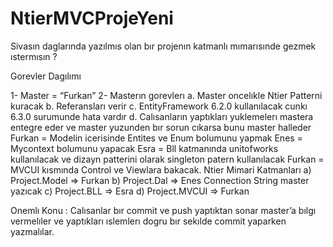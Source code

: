 # NtierMVCProjeYeni
Sivasın daglarında yazılmıs olan bır projenın katmanlı mımarısınde gezmek ıstermısın ?

Gorevler Dagılımı

1-	Master  = “Furkan”
2-	Masterın gorevlerı 
a.	Master oncelıkle Ntier Patterni kuracak 
b.	Referansları verir
c.	EntityFramework 6.2.0 kullanılacak cunkı 6.3.0 surumunde hata vardır
d.	Calısanların yaptıkları yuklemelerı mastera entegre eder ve master yuzunden bır sorun cıkarsa bunu master halleder
Furkan = Modelin icerisinde Entites  ve Enum bolumunu yapmak
Enes = Mycontext bolumunu yapacak
Esra = Bll katmanında unitofworks kullanılacak ve dizayn patterini olarak singleton patern kullanılacak
Furkan = MVCUI kısmında Control ve Viewlara bakacak.
Ntier Mimari Katmanları
a)	Project.Model =>  Furkan
b)	Project.Dal => Enes Connection String master yazıcak
c)	Project.BLL =>  Esra
d)	Project.MVCUI =>  Furkan

Onemlı Konu : Calısanlar bır commit ve push yaptıktan sonar master’a bılgı vermelıler ve yaptıkları ıslemlerı dogru bır sekılde commit yaparken yazmalılar.

